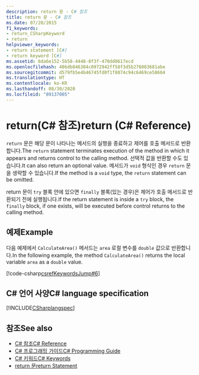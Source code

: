 ```yaml
---
description: return 문 - C# 참조
title: return 문 - C# 참조
ms.date: 07/20/2015
f1_keywords:
- return_CSharpKeyword
- return
helpviewer_keywords:
- return statement [C#]
- return keyword [C#]
ms.assetid: 6da6e152-5b58-4448-8f3f-470dd0617ecd
ms.openlocfilehash: 486db846304c0972942ff58f3d5b276083681abe
ms.sourcegitcommit: d579fb5e4b46745fd0f1f8874c94c6469ce58604
ms.translationtype: HT
ms.contentlocale: ko-KR
ms.lasthandoff: 08/30/2020
ms.locfileid: "89137005"
---
```

# <a name="return-c-reference"></a><span data-ttu-id="8b630-103">return(C# 참조)</span><span class="sxs-lookup"><span data-stu-id="8b630-103">return (C# Reference)</span></span>

<span data-ttu-id="8b630-104">`return` 문은 해당 문이 나타나는 메서드의 실행을 종료하고 제어를 호출 메서드로 반환합니다.</span><span class="sxs-lookup"><span data-stu-id="8b630-104">The `return` statement terminates execution of the method in which it appears and returns control to the calling method.</span></span> <span data-ttu-id="8b630-105">선택적 값을 반환할 수도 있습니다.</span><span class="sxs-lookup"><span data-stu-id="8b630-105">It can also return an optional value.</span></span> <span data-ttu-id="8b630-106">메서드가 `void` 형식인 경우 `return` 문을 생략할 수 있습니다.</span><span class="sxs-lookup"><span data-stu-id="8b630-106">If the method is a `void` type, the `return` statement can be omitted.</span></span>

 <span data-ttu-id="8b630-107">return 문이 `try` 블록 안에 있으면 `finally` 블록(있는 경우)은 제어가 호출 메서드로 반환되기 전에 실행됩니다.</span><span class="sxs-lookup"><span data-stu-id="8b630-107">If the return statement is inside a `try` block, the `finally` block, if one exists, will be executed before control returns to the calling method.</span></span>

## <a name="example"></a><span data-ttu-id="8b630-108">예제</span><span class="sxs-lookup"><span data-stu-id="8b630-108">Example</span></span>

 <span data-ttu-id="8b630-109">다음 예제에서 `CalculateArea()` 메서드는 `area` 로컬 변수를 `double` 값으로 반환합니다.</span><span class="sxs-lookup"><span data-stu-id="8b630-109">In the following example, the method `CalculateArea()` returns the local variable `area` as a `double` value.</span></span>

[!code-csharp[csrefKeywordsJump#6](~/samples/snippets/csharp/VS_Snippets_VBCSharp/csrefKeywordsJump/CS/csrefKeywordsJump.cs#6)]  

## <a name="c-language-specification"></a><span data-ttu-id="8b630-110">C# 언어 사양</span><span class="sxs-lookup"><span data-stu-id="8b630-110">C# language specification</span></span>

[!INCLUDE[CSharplangspec](~/includes/csharplangspec-md.md)]

## <a name="see-also"></a><span data-ttu-id="8b630-111">참조</span><span class="sxs-lookup"><span data-stu-id="8b630-111">See also</span></span>

- [<span data-ttu-id="8b630-112">C# 참조</span><span class="sxs-lookup"><span data-stu-id="8b630-112">C# Reference</span></span>](../index.md)
- [<span data-ttu-id="8b630-113">C# 프로그래밍 가이드</span><span class="sxs-lookup"><span data-stu-id="8b630-113">C# Programming Guide</span></span>](../../programming-guide/index.md)
- [<span data-ttu-id="8b630-114">C# 키워드</span><span class="sxs-lookup"><span data-stu-id="8b630-114">C# Keywords</span></span>](index.md)
- [<span data-ttu-id="8b630-115">return 문</span><span class="sxs-lookup"><span data-stu-id="8b630-115">return Statement</span></span>](/cpp/cpp/return-statement-cpp)
